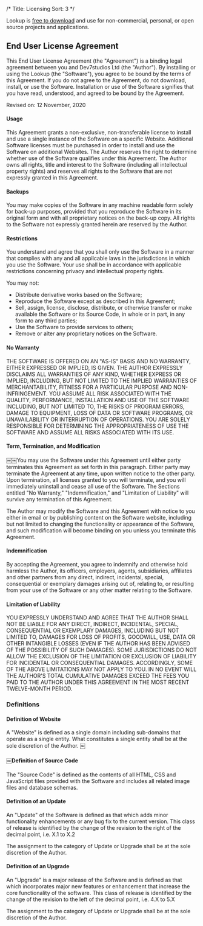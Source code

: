 /*
Title: Licensing
Sort: 3
*/

Lookup is [free to download](https://github.com/wgalyen/Lookup/releases) and use for non-commercial,
personal, or open source projects and applications.

## End User License Agreement
This End User License Agreement (the "Agreement") is a binding legal agreement between you and Dev7studios Ltd
(the "Author"). By installing or using the Lookup (the "Software"), you agree to be bound by the terms of
this Agreement. If you do not agree to the Agreement, do not download, install, or use the Software.
Installation or use of the Software signifies that you have read, understood, and agreed to be bound
by the Agreement.

Revised on: 12 November, 2020

#### Usage
This Agreement grants a non-exclusive, non-transferable license to install and use a single instance of
the Software on a specific Website. Additional Software licenses must be purchased in order to install
and use the Software on additional Websites. The Author reserves the right to determine whether use of
the Software qualifies under this Agreement. The Author owns all rights, title and interest to the
Software (including all intellectual property rights) and reserves all rights to the Software that are
not expressly granted in this Agreement.

#### Backups
You may make copies of the Software in any machine readable form solely for back-up purposes, provided
that you reproduce the Software in its original form and with all proprietary notices on the back-up copy.
All rights to the Software not expressly granted herein are reserved by the Author.

#### Restrictions
You understand and agree that you shall only use the Software in a manner that complies with any and all
applicable laws in the jurisdictions in which you use the Software. Your use shall be in accordance with
applicable restrictions concerning privacy and intellectual property rights.

You may not:
* Distribute derivative works based on the Software;
* Reproduce the Software except as described in this Agreement;
* Sell, assign, license, disclose, distribute, or otherwise transfer or make available the Software or its Source Code, in whole or in part, in any form to any third parties;
* Use the Software to provide services to others;
* Remove or alter any proprietary notices on the Software.

#### No Warranty
THE SOFTWARE IS OFFERED ON AN "AS-IS" BASIS AND NO WARRANTY, EITHER EXPRESSED OR IMPLIED, IS GIVEN. THE
AUTHOR EXPRESSLY DISCLAIMS ALL WARRANTIES OF ANY KIND, WHETHER EXPRESS OR IMPLIED, INCLUDING, BUT NOT
LIMITED TO THE IMPLIED WARRANTIES OF MERCHANTABILITY, FITNESS FOR A PARTICULAR PURPOSE AND NON- INFRINGEMENT.
YOU ASSUME ALL RISK ASSOCIATED WITH THE QUALITY, PERFORMANCE, INSTALLATION AND USE OF THE SOFTWARE
INCLUDING, BUT NOT LIMITED TO, THE RISKS OF PROGRAM ERRORS, DAMAGE TO EQUIPMENT, LOSS OF DATA OR SOFTWARE
PROGRAMS, OR UNAVAILABILITY OR INTERRUPTION OF OPERATIONS. YOU ARE SOLELY RESPONSIBLE FOR DETERMINING THE
APPROPRIATENESS OF USE THE SOFTWARE AND ASSUME ALL RISKS ASSOCIATED WITH ITS USE.

#### Term, Termination, and Modification
￼￼You may use the Software under this Agreement until either party terminates this Agreement as set forth in
this paragraph. Either party may terminate the Agreement at any time, upon written notice to the other party.
Upon termination, all licenses granted to you will terminate, and you will immediately uninstall and cease
all use of the Software. The Sections entitled "No Warranty," "Indemnification," and "Limitation of Liability"
will survive any termination of this Agreement.

The Author may modify the Software and this Agreement with notice to you either in email or by publishing
content on the Software website, including but not limited to changing the functionality or appearance of
the Software, and such modification will become binding on you unless you terminate this Agreement.

#### Indemnification
By accepting the Agreement, you agree to indemnify and otherwise hold harmless the Author, its officers,
employers, agents, subsidiaries, affiliates and other partners from any direct, indirect, incidental,
special, consequential or exemplary damages arising out of, relating to, or resulting from your use of
the Software or any other matter relating to the Software.

#### Limitation of Liability
YOU EXPRESSLY UNDERSTAND AND AGREE THAT THE AUTHOR SHALL NOT BE LIABLE FOR ANY DIRECT, INDIRECT, INCIDENTAL,
SPECIAL, CONSEQUENTIAL OR EXEMPLARY DAMAGES, INCLUDING BUT NOT LIMITED TO, DAMAGES FOR LOSS OF PROFITS,
GOODWILL, USE, DATA OR OTHER INTANGIBLE LOSSES (EVEN IF THE AUTHOR HAS BEEN ADVISED OF THE POSSIBILITY
OF SUCH DAMAGES). SOME JURISDICTIONS DO NOT ALLOW THE EXCLUSION OF THE LIMITATION OR EXCLUSION OF
LIABILITY FOR INCIDENTAL OR CONSEQUENTIAL DAMAGES. ACCORDINGLY, SOME OF THE ABOVE LIMITATIONS MAY
NOT APPLY TO YOU. IN NO EVENT WILL THE AUTHOR'S TOTAL CUMULATIVE DAMAGES EXCEED THE FEES YOU PAID TO THE
AUTHOR UNDER THIS AGREEMENT IN THE MOST RECENT TWELVE-MONTH PERIOD.

### Definitions

#### Definition of Website
A "Website" is defined as a single domain including sub-domains that operate as a single entity. What
constitutes a single entity shall be at the sole discretion of the Author.
￼
#### ￼Definition of Source Code
The "Source Code" is defined as the contents of all HTML, CSS and JavaScript files provided with the
Software and includes all related image files and database schemas.

#### Definition of an Update
An "Update" of the Software is defined as that which adds minor functionality enhancements or any bug fix
to the current version. This class of release is identified by the change of the revision to the right of
the decimal point, i.e. X.1 to X.2

The assignment to the category of Update or Upgrade shall be at the sole discretion of the Author.

#### Definition of an Upgrade
An "Upgrade" is a major release of the Software and is defined as that which incorporates major new
features or enhancement that increase the core functionality of the software. This class of release is
identified by the change of the revision to the left of the decimal point, i.e. 4.X to 5.X

The assignment to the category of Update or Upgrade shall be at the sole discretion of the Author.
